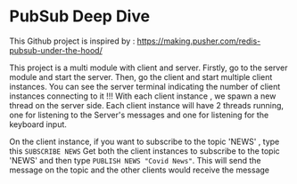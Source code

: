 # PubSub Deep Dive

This Github project is inspired by : https://making.pusher.com/redis-pubsub-under-the-hood/


This project is a multi module with client and server. Firstly, go to the server module and start the server. Then, go the client and start multiple client instances.
You can see the server terminal indicating the number of client instances connecting to it !!!
With each client instance , we spawn a new thread on the server side. Each client instance will have 2 threads running, one for listening to the Server's messages and one
for listening for the keyboard input.

On the client instance, if you want to subscribe to the topic 'NEWS' , type this `SUBSCRIBE NEWS`
Get both the client instances to subscribe to the topic 'NEWS' and then type `PUBLISH NEWS "Covid News"`. This will send the message on the topic and the other clients would receive the message




